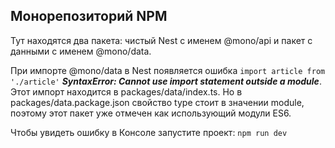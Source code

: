 ## Монорепозиторий NPM

Тут находятся два пакета: чистый Nest с именем @mono/api и пакет с данными с именем @mono/data.

При импорте @mono/data в Nest появляется ошибка `import article from './article'` ***SyntaxError: Cannot use import statement outside a module***. Этот импорт находится в packages/data/index.ts. Но в packages/data.package.json свойство type стоит в значении module, поэтому этот пакет уже отмечен как использующий модули ES6.  

Чтобы увидеть ошибку в Консоле запустите проект: ```npm run dev```

